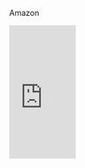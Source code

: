 Amazon
<iframe src="https://rcm-cn.amazon-adsystem.com/e/cm?t=jaminzhang-23&o=28&p=8&l=as1&asins=B00E6N31OY&ref=tf_til&fc1=000000&IS2=1&lt1=_blank&m=amazon&lc1=0000FF&bc1=000000&bg1=FFFFFF&f=ifr" style="width:120px;height:240px;" scrolling="no" marginwidth="0" marginheight="0" frameborder="0"></iframe>
